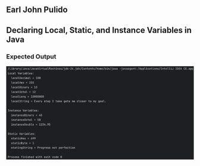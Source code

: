 ## Earl John Pulido

## Declaring Local, Static, and Instance Variables in Java

### Expected Output
![img.png](img.png)